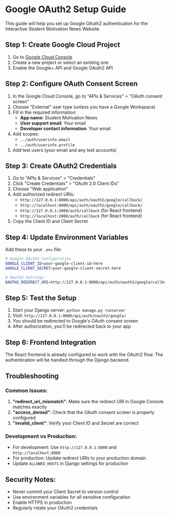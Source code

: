 # Google OAuth2 Setup Guide

This guide will help you set up Google OAuth2 authentication for the Interactive Student Motivation News Website.

## Step 1: Create Google Cloud Project

1. Go to [Google Cloud Console](https://console.cloud.google.com/)
2. Create a new project or select an existing one
3. Enable the Google+ API and Google OAuth2 API

## Step 2: Configure OAuth Consent Screen

1. In the Google Cloud Console, go to "APIs & Services" > "OAuth consent screen"
2. Choose "External" user type (unless you have a Google Workspace)
3. Fill in the required information:
   - **App name**: Student Motivation News
   - **User support email**: Your email
   - **Developer contact information**: Your email
4. Add scopes:
   - `../auth/userinfo.email`
   - `../auth/userinfo.profile`
5. Add test users (your email and any test accounts)

## Step 3: Create OAuth2 Credentials

1. Go to "APIs & Services" > "Credentials"
2. Click "Create Credentials" > "OAuth 2.0 Client IDs"
3. Choose "Web application"
4. Add authorized redirect URIs:
   - `http://127.0.0.1:8000/api/auth/oauth2/google/callback/`
   - `http://localhost:8000/api/auth/oauth2/google/callback/`
   - `http://127.0.0.1:3000/auth/callback` (for React frontend)
   - `http://localhost:3000/auth/callback` (for React frontend)
5. Copy the Client ID and Client Secret

## Step 4: Update Environment Variables

Add these to your `.env` file:

```bash
# Google OAuth2 Configuration
GOOGLE_CLIENT_ID=your-google-client-id-here
GOOGLE_CLIENT_SECRET=your-google-client-secret-here

# OAuth2 Settings
OAUTH2_REDIRECT_URI=http://127.0.0.1:8000/api/auth/oauth2/google/callback/
```

## Step 5: Test the Setup

1. Start your Django server: `python manage.py runserver`
2. Visit: `http://127.0.0.1:8000/api/auth/oauth2/google/`
3. You should be redirected to Google's OAuth consent screen
4. After authorization, you'll be redirected back to your app

## Step 6: Frontend Integration

The React frontend is already configured to work with the OAuth2 flow. The authentication will be handled through the Django backend.

## Troubleshooting

### Common Issues:

1. **"redirect_uri_mismatch"**: Make sure the redirect URI in Google Console matches exactly
2. **"access_denied"**: Check that the OAuth consent screen is properly configured
3. **"invalid_client"**: Verify your Client ID and Secret are correct

### Development vs Production:

- For development: Use `http://127.0.0.1:8000` and `http://localhost:8000`
- For production: Update redirect URIs to your production domain
- Update `ALLOWED_HOSTS` in Django settings for production

## Security Notes:

- Never commit your Client Secret to version control
- Use environment variables for all sensitive configuration
- Enable HTTPS in production
- Regularly rotate your OAuth2 credentials
